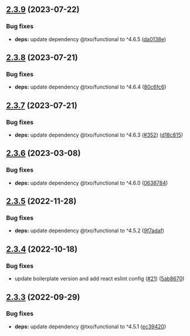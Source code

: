 ## [2.3.9](https://github.com/technology-studio/hooks-react/compare/v2.3.8...v2.3.9) (2023-07-22)


### Bug fixes

* **deps:** update dependency @txo/functional to ^4.6.5 ([da0138e](https://github.com/technology-studio/hooks-react/commit/da0138e82012eb2eb5a3f3483df7906fbe9d4c15))

## [2.3.8](https://github.com/technology-studio/hooks-react/compare/v2.3.7...v2.3.8) (2023-07-21)


### Bug fixes

* **deps:** update dependency @txo/functional to ^4.6.4 ([80c6fc6](https://github.com/technology-studio/hooks-react/commit/80c6fc66d5e9e2600a329a2e6391f32bd8571bfe))

## [2.3.7](https://github.com/technology-studio/hooks-react/compare/v2.3.6...v2.3.7) (2023-07-21)


### Bug fixes

* **deps:** update dependency @txo/functional to ^4.6.3 ([#352](https://github.com/technology-studio/hooks-react/issues/352)) ([d18c815](https://github.com/technology-studio/hooks-react/commit/d18c8150e9bd786ffbe3d46400c65c972f9e9b35))

## [2.3.6](https://github.com/technology-studio/hooks-react/compare/v2.3.5...v2.3.6) (2023-03-08)


### Bug fixes

* **deps:** update dependency @txo/functional to ^4.6.0 ([0638784](https://github.com/technology-studio/hooks-react/commit/06387840f56697366e4e70eab645038117f8f58f))

## [2.3.5](https://github.com/technology-studio/hooks-react/compare/v2.3.4...v2.3.5) (2022-11-28)


### Bug fixes

* **deps:** update dependency @txo/functional to ^4.5.2 ([9f7adaf](https://github.com/technology-studio/hooks-react/commit/9f7adafd9a5fc46fc137429476f29bdabdf826d5))

## [2.3.4](https://github.com/technology-studio/hooks-react/compare/v2.3.3...v2.3.4) (2022-10-18)


### Bug fixes

* update boilerplate version and add react eslint config ([#21](https://github.com/technology-studio/hooks-react/issues/21)) ([5ab8670](https://github.com/technology-studio/hooks-react/commit/5ab8670e6ada8cb3adac3a52b34d3d9fa354fb82))

## [2.3.3](https://github.com/technology-studio/hooks-react/compare/v2.3.2...v2.3.3) (2022-09-29)


### Bug fixes

* **deps:** update dependency @txo/functional to ^4.5.1 ([ec39420](https://github.com/technology-studio/hooks-react/commit/ec3942050ef62ff5884acbcc7b6bd86f34143f14))
